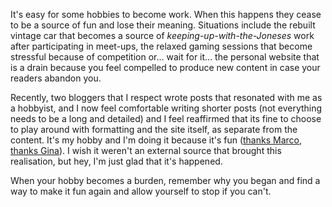 <!-- 
.. link: 
.. description: 
.. tags: Writing
.. date: 2014/11/21 05:27:16
.. title: Write because you want to
.. slug: write-because-you-want-to
-->

It's easy for some hobbies to become work. When this happens they cease to be a source of fun and lose their meaning. Situations include the rebuilt vintage car that becomes a source of *keeping-up-with-the-Joneses* work after participating in meet-ups, the relaxed gaming sessions that become stressful because of competition or... wait for it... the personal website that is a drain because you feel compelled to produce new content in case your readers abandon you.

Recently, two bloggers that I respect wrote posts that resonated with me as a hobbyist, and I now feel comfortable writing shorter posts (not everything needs to be a long and detailed) and I feel reaffirmed that its fine to choose to play around with formatting and the site itself, as separate from the content. It's my hobby and I'm doing it because it's fun ([thanks Marco](http://www.marco.org/2014/11/01/short-form-blogging), [thanks Gina](http://scribbling.net/2014/10/16/short-form-blogging/)). I wish it weren't an external source that brought this realisation, but hey, I'm just glad that it's happened. 

When your hobby becomes a burden, remember why you began and find a way to make it fun again and allow yourself to stop if you can't.

